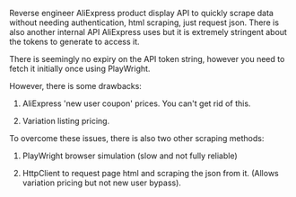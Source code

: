 Reverse engineer AliExpress product display API to quickly scrape data without needing authentication, html scraping, just request json. There is also another internal API AliExpress uses but it is extremely stringent about the tokens to generate to access it.

There is seemingly no expiry on the API token string, however you need to fetch it initially once using PlayWright.

However, there is some drawbacks:
 
1. AliExpress 'new user coupon' prices. You can't get rid of this.

2. Variation listing pricing.

To overcome these issues, there is also two other scraping methods:

1. PlayWright browser simulation (slow and not fully reliable)

2. HttpClient to request page html and scraping the json from it. (Allows variation pricing but not new user bypass).
